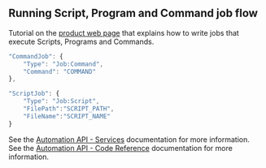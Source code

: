 ## Running Script, Program and Command job flow

Tutorial on the [product web page](https://docs.bmc.com/docs/display/workloadautomation/Tutorial+-+Running+applications+and+programs+in+your+environment) that explains how to write jobs that execute Scripts, Programs and Commands.

```javascript
"CommandJob": {
    "Type": "Job:Command",
    "Command": "COMMAND"
},

"ScriptJob": {
    "Type": "Job:Script",
  	"FilePath":"SCRIPT_PATH",
  	"FileName":"SCRIPT_NAME"
}
```

See the [Automation API - Services](https://docs.bmc.com/docs/display/public/workloadautomation/Control-M+Automation+API+-+Services) documentation for more information.  
See the [Automation API - Code Reference](https://docs.bmc.com/docs/display/public/workloadautomation/Control-M+Automation+API+-+Code+Reference) documentation for more information.
